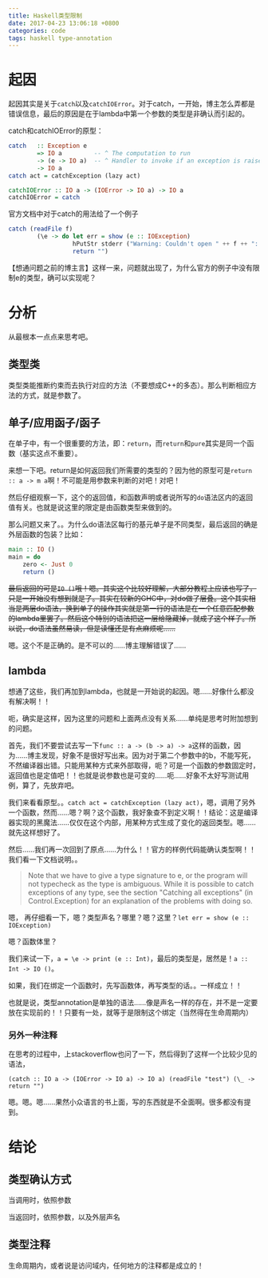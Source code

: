 ```yaml
---
title: Haskell类型限制
date: 2017-04-23 13:06:18 +0800
categories: code
tags: haskell type-annotation
---
```


# 起因
起因其实是关于`catch`以及`catchIOError`。对于catch，一开始，博主怎么弄都是错误信息，最后的原因是在于lambda中第一个参数的类型是非确认而引起的。
<!-- more -->

catch和catchIOError的原型：
```haskell
catch   :: Exception e
        => IO a         -- ^ The computation to run
        -> (e -> IO a)  -- ^ Handler to invoke if an exception is raised
        -> IO a
catch act = catchException (lazy act)

catchIOError :: IO a -> (IOError -> IO a) -> IO a
catchIOError = catch
```
官方文档中对于catch的用法给了一个例子
```haskell
catch (readFile f)
        (\e -> do let err = show (e :: IOException)
                  hPutStr stderr ("Warning: Couldn't open " ++ f ++ ": " ++ err)
                  return "")
```

【想通问题之前的博主言】这样一来，问题就出现了，为什么官方的例子中没有限制e的类型，确可以实现呢？

# 分析
从最根本一点点来思考吧。

## 类型类
类型类能推断约束而去执行对应的方法（不要想成C++的多态）。那么判断相应方法的方式，就是参数了。

## 单子/应用函子/函子
在单子中，有一个很重要的方法，即：`return`，而`return`和`pure`其实是同一个函数（基实这点不重要）。

来想一下吧。return是如何返回我们所需要的类型的？因为他的原型可是`return :: a -> m a`啊！不可能是用参数来判断的对吧！对吧！

然后仔细观察一下，这个的返回值，和函数声明或者说所写的`do`语法区内的返回值有关。也就是说这里的限定是由函数类型来做到的。

那么问题又来了。。为什么do语法区每行的基元单子是不同类型，最后返回的确是外层函数的包装？比如：
```haskell
main :: IO ()
main = do
    zero <- Just 0
    return ()
```
~~最后返回的可是`IO ()`哦！嗯。其实这个比较好理解，大部分教程上应该也写了，只是一开始没有想到就是了。其实在较新的GHC中，对do做了层叠。这个其实相当是两层do语法，换到单子的操作其实就是第一行的语法是在一个任意匹配参数的lambda里罢了。然后这个特别的语法把这一层给隐藏掉，就成了这个样子。所以说，do语法虽然易读，但是读懂还是有点麻烦呢……~~

嗯。这个不是正确的。是不可以的……博主理解错误了……

## lambda
想通了这些，我们再加到lambda，也就是一开始说的起因。嗯……好像什么都没有解决啊！！

呃，确实是这样，因为这里的问题和上面两点没有关系……单纯是思考时附加想到的问题。

首先，我们不要尝试去写一下`func :: a -> (b -> a) -> a`这样的函数，因为……博主发现，好象不是很好写出来。因为对于第二个参数中的b，不能写死，不然编译器出错。只能用某种方式来外部取得，呃？可是一个函数的参数固定时，返回值也是定值吧！！也就是说参数也是可变的……呃……好象不太好写测试用例，算了，先放弃吧。

我们来看看原型。。`catch act = catchException (lazy act)`，嗯，调用了另外一个函数，然而……嗯？啊？这个函数，我好象查不到定义啊！！结论：这是编译器实现的黑魔法……仅仅在这个内部，用某种方式生成了变化的返回类型。嗯……就先这样想好了。

然后……我们再一次回到了原点……为什么！！官方的样例代码能确认类型啊！！我们看一下文档说明。。
> Note that we have to give a type signature to e, or the program will not typecheck as the type is ambiguous. While it is possible to catch exceptions of any type, see the section "Catching all exceptions" (in Control.Exception) for an explanation of the problems with doing so.

嗯， 再仔细看一下，嗯？类型声名？哪里？嗯？这里？`let err = show (e :: IOException)`

嗯？函数体里？

我们来试一下，`a = \e -> print (e :: Int)`，最后的类型是，居然是！`a :: Int -> IO ()`。

如果，我们在绑定一个函数时，先写函数体，再写类型的话。。一样成立！！

也就是说，类型annotation是单独的语法……像是声名一样的存在，并不是一定要放在实现前的！！只要有一处，就等于是限制这个绑定（当然得在生命周期内）

### 另外一种注释
在思考的过程中，上stackoverflow也问了一下，然后得到了这样一个比较少见的语法，

`(catch :: IO a -> (IOError -> IO a) -> IO a) (readFile "test") (\_ -> return "")`

嗯。嗯。嗯……果然小众语言的书上面，写的东西就是不全面啊。很多都没有提到。

# 结论
## 类型确认方式
当调用时，依照参数

当返回时，依照参数，以及外层声名

## 类型注释
生命周期内，或者说是访问域内，任何地方的注释都是成立的！





